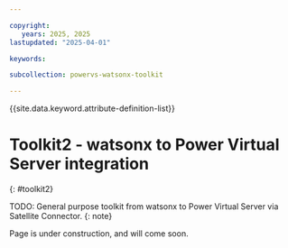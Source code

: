 ```yaml
---

copyright:
   years: 2025, 2025
lastupdated: "2025-04-01"

keywords:

subcollection: powervs-watsonx-toolkit

---
```


{{site.data.keyword.attribute-definition-list}}

# Toolkit2 - watsonx to Power Virtual Server integration
{: #toolkit2}

TODO: General purpose toolkit from watsonx to Power Virtual Server via Satellite Connector.
{: note}

Page is under construction, and will come soon.
